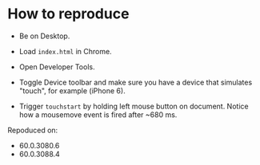 # How to reproduce

* Be on Desktop.

* Load `index.html` in Chrome.

* Open Developer Tools.

* Toggle Device toolbar and make sure you have a device that simulates "touch", for example (iPhone 6).

* Trigger `touchstart` by holding left mouse button on document. Notice how a mousemove event is fired after ~680 ms.


Repoduced on:
* 60.0.3080.6
* 60.0.3088.4